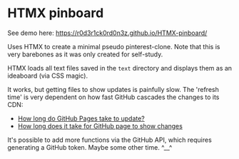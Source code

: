 # HTMX pinboard


See demo here:
https://r0d3r1ck0rd0n3z.github.io/HTMX-pinboard/


Uses HTMX to create a minimal pseudo pinterest-clone. Note that this is very barebones as it was only created for self-study.


HTMX loads all text files saved in the `text` directory and displays them as an ideaboard (via CSS magic).


It works, but getting files to show updates is painfully slow. The 'refresh time' is very dependent on how fast GitHub cascades the changes to its CDN:
* [How long do GitHub Pages take to update?](https://joshdance.medium.com/how-long-do-github-pages-take-to-update-52018f98f781)
* [How long does it take for GitHub page to show changes](https://stackoverflow.com/questions/24851824/how-long-does-it-take-for-github-page-to-show-changes-after-changing-index-html)


It's possible to add more functions via the GitHub API, which requires generating a GitHub token. Maybe some other time.  ^__^ 
<br>
